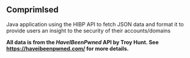 ## ComprimIsed

Java application using the HIBP API to fetch JSON data and format it to provide users an insight to the security of their accounts/domains

**All data is from the *HaveIBeenPwned* API by Troy Hunt. See https://haveibeenpwned.com/ for more details.**
